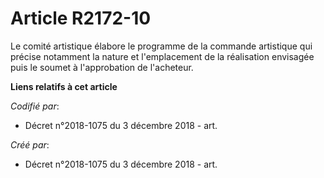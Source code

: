 # Article R2172-10

Le comité artistique élabore le programme de la commande artistique qui précise notamment la nature et l'emplacement de la
réalisation envisagée puis le soumet à l'approbation de l'acheteur.

**Liens relatifs à cet article**

_Codifié par_:

  - Décret n°2018-1075 du 3 décembre 2018 - art.

_Créé par_:

  - Décret n°2018-1075 du 3 décembre 2018 - art.
